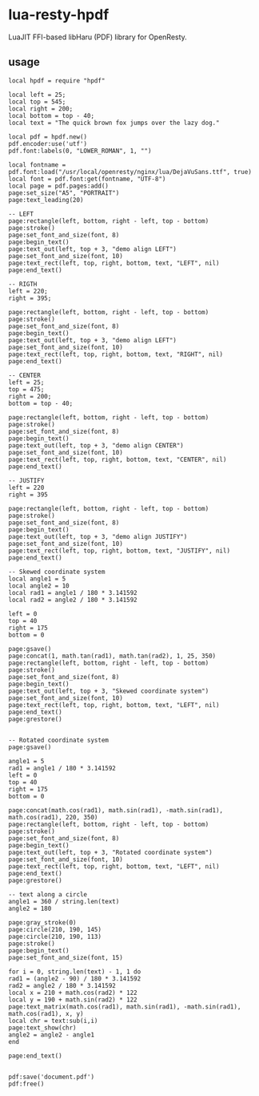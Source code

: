 lua-resty-hpdf
==============
LuaJIT FFI-based libHaru (PDF) library for OpenResty.

usage
--------------

    local hpdf = require "hpdf"
    
    local left = 25;
    local top = 545;
    local right = 200;
    local bottom = top - 40;
    local text = "The quick brown fox jumps over the lazy dog."
    
    local pdf = hpdf.new()
    pdf.encoder:use('utf')
    pdf.font:labels(0, "LOWER_ROMAN", 1, "")

	local fontname = pdf.font:load("/usr/local/openresty/nginx/lua/DejaVuSans.ttf", true)
	local font = pdf.font:get(fontname, "UTF-8")
    local page = pdf.pages:add()
    page:set_size("A5", "PORTRAIT")
	page:text_leading(20)

	-- LEFT
	page:rectangle(left, bottom, right - left, top - bottom)
	page:stroke()
	page:set_font_and_size(font, 8)
	page:begin_text()
	page:text_out(left, top + 3, "demo align LEFT")
	page:set_font_and_size(font, 10)
	page:text_rect(left, top, right, bottom, text, "LEFT", nil)
	page:end_text()

	-- RIGTH
	left = 220;
	right = 395;
	
	page:rectangle(left, bottom, right - left, top - bottom)
	page:stroke()
	page:set_font_and_size(font, 8)
	page:begin_text()
	page:text_out(left, top + 3, "demo align LEFT")
	page:set_font_and_size(font, 10)
	page:text_rect(left, top, right, bottom, text, "RIGHT", nil)
	page:end_text()

	-- CENTER 
	left = 25;
	top = 475;
	right = 200;
	bottom = top - 40;

	page:rectangle(left, bottom, right - left, top - bottom)
	page:stroke()
	page:set_font_and_size(font, 8)
	page:begin_text()
	page:text_out(left, top + 3, "demo align CENTER")
	page:set_font_and_size(font, 10)
	page:text_rect(left, top, right, bottom, text, "CENTER", nil)
	page:end_text()

	-- JUSTIFY
	left = 220
	right = 395

	page:rectangle(left, bottom, right - left, top - bottom)
	page:stroke()
	page:set_font_and_size(font, 8)
	page:begin_text()
	page:text_out(left, top + 3, "demo align JUSTIFY")
	page:set_font_and_size(font, 10)
	page:text_rect(left, top, right, bottom, text, "JUSTIFY", nil)
	page:end_text()

  	-- Skewed coordinate system
    local angle1 = 5
    local angle2 = 10
    local rad1 = angle1 / 180 * 3.141592
    local rad2 = angle2 / 180 * 3.141592

    left = 0
    top = 40
    right = 175
    bottom = 0

	page:gsave()
    page:concat(1, math.tan(rad1), math.tan(rad2), 1, 25, 350)
    page:rectangle(left, bottom, right - left, top - bottom)
	page:stroke()
	page:set_font_and_size(font, 8)
	page:begin_text()
	page:text_out(left, top + 3, "Skewed coordinate system")
	page:set_font_and_size(font, 10)
	page:text_rect(left, top, right, bottom, text, "LEFT", nil)
	page:end_text()
	page:grestore()


    -- Rotated coordinate system
    page:gsave()

    angle1 = 5
    rad1 = angle1 / 180 * 3.141592
    left = 0
    top = 40
    right = 175
    bottom = 0

    page:concat(math.cos(rad1), math.sin(rad1), -math.sin(rad1), math.cos(rad1), 220, 350)
    page:rectangle(left, bottom, right - left, top - bottom)
	page:stroke()
	page:set_font_and_size(font, 8)
	page:begin_text()
    page:text_out(left, top + 3, "Rotated coordinate system")
	page:set_font_and_size(font, 10)
	page:text_rect(left, top, right, bottom, text, "LEFT", nil)
	page:end_text()
	page:grestore()

    -- text along a circle 
    angle1 = 360 / string.len(text)
    angle2 = 180

    page:gray_stroke(0)
	page:circle(210, 190, 145)
	page:circle(210, 190, 113)
	page:stroke()
	page:begin_text()
	page:set_font_and_size(font, 15)

    for i = 0, string.len(text) - 1, 1 do
	rad1 = (angle2 - 90) / 180 * 3.141592
	rad2 = angle2 / 180 * 3.141592
	local x = 210 + math.cos(rad2) * 122
	local y = 190 + math.sin(rad2) * 122
	page:text_matrix(math.cos(rad1), math.sin(rad1), -math.sin(rad1), math.cos(rad1), x, y)
	local chr = text:sub(i,i)
	page:text_show(chr)
	angle2 = angle2 - angle1
    end

	page:end_text()


    pdf:save('document.pdf')
    pdf:free()
